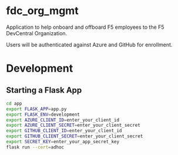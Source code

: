 # fdc_org_mgmt
Application to help onboard and offboard F5 employees to the F5 DevCentral Organization.

Users will be authenticated against Azure and GitHub for enrollment. 

# Development

## Starting a Flask App
```bash
cd app
export FLASK_APP=app.py
export FLASK_ENV=development
export AZURE_CLIENT_ID=enter_your_client_id
export AZURE_CLIENT_SECRET=enter_your_client_secret
export GITHUB_CLIENT_ID=enter_your_client_id
export GITHUB_CLIENT_SECRET=enter_your_client_secret
export SECRET_KEY=enter_your_app_secret_key
flask run --cert=adhoc
```
